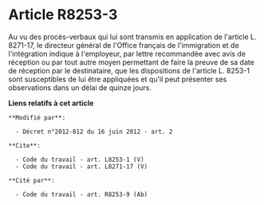 # Article R8253-3

Au vu des procès-verbaux qui lui sont transmis en application de l'article L. 8271-17, le directeur général de l'Office
français de l'immigration et de l'intégration indique à l'employeur, par lettre recommandée avec avis de réception ou par
tout autre moyen permettant de faire la preuve de sa date de réception par le destinataire, que les dispositions de l'article
L. 8253-1 sont susceptibles de lui être appliquées et qu'il peut présenter ses observations dans un délai de quinze jours.

**Liens relatifs à cet article**

	**Modifié par**:

	  - Décret n°2012-812 du 16 juin 2012 - art. 2

	**Cite**:

	  - Code du travail - art. L8253-1 (V)
	  - Code du travail - art. L8271-17 (V)

	**Cité par**:

	  - Code du travail - art. R8253-9 (Ab)
